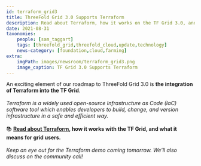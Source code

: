 ```yaml
---
id: terraform_grid3
title: ThreeFold Grid 3.0 Supports Terraform
description: Read about Terraform, how it works on the TF Grid 3.0, and what it means for grid users.
date: 2021-08-31
taxonomies:
    people: [sam_taggart]
    tags: [threefold_grid,threefold_cloud,update,technology]
    news-category: [foundation,cloud,farming]
extra:
    imgPath: images/newsroom/terraform_grid3.png
    image_caption: TF Grid 3.0 Supports Terraform
---
```


An exciting element of our roadmap to ThreeFold Grid 3.0 is **the integration of Terraform into the TF Grid**.
<br/>
<br/>
*Terraform is a widely used open-source Infrastructure as Code (IaC) software tool which enables developers to build, change, and version infrastructure in a safe and efficient way.*
<br/>
<br/>
📚 **[Read about Terraform](https://forum.threefold.io/t/threefold-grid-3-0-supports-terraform/1184), how it works with the TF Grid, and what it means for grid users.**
<br/>
<br/>
*Keep an eye out for the Terraform demo coming tomorrow. We’ll also discuss on the community call!*